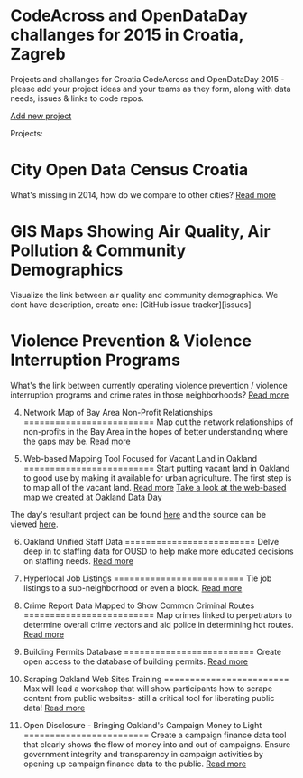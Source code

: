 CodeAcross and OpenDataDay challanges for 2015 in Croatia, Zagreb
====================================

Projects and challanges for Croatia CodeAcross and OpenDataDay 2015 - please add your project ideas and your teams as they form, along with data needs, issues & links to code repos.

[Add new project](http://codeforcroatia.org/projects/create)

Projects:

City Open Data Census Croatia
=========================
What's missing in 2014, how do we compare to other cities? [Read more](https://github.com/codeforcroatia/codeacross/blob/master/Ocjena-otvorenosti-gradova.md)

GIS Maps Showing Air Quality, Air Pollution & Community Demographics
=========================
Visualize the link between air quality and community demographics. We dont have description, create one: [GitHub issue tracker][issues]

Violence Prevention & Violence Interruption Programs
=========================
What's the link between currently operating violence prevention / violence interruption programs and crime rates in those neighborhoods? [Read more](/Otvoreni-incidenti.md)

4. Network Map of Bay Area Non-Profit Relationships
=========================
Map out the network relationships of non-profits in the Bay Area in the hopes of better understanding where the gaps may be. [Read more](https://github.com/openoakland/DataDay/issues/4)

5. Web-based Mapping Tool Focused for Vacant Land in Oakland
=========================
Start putting vacant land in Oakland to good use by making it available for urban agriculture. The first step is to map all of the vacant land. [Read more](https://github.com/openoakland/DataDay/issues/5) [Take a look at the web-based map we created at Oakland Data Day](http://oakland-city-farm-share.github.io/vacant-lots/)

The day's resultant project can be found [here](http://oakland-city-farm-share.github.io/vacant-lots/) and the source can be viewed [here](https://github.com/oakland-city-farm-share/vacant-lots).

6. Oakland Unified Staff Data
=========================
Delve deep in to staffing data for OUSD to help make more educated decisions on staffing needs. [Read more](https://github.com/openoakland/DataDay/issues/6)

7. Hyperlocal Job Listings
=========================
Tie job listings to a sub-neighborhood or even a block. [Read more](https://github.com/openoakland/DataDay/issues/7)

8. Crime Report Data Mapped to Show Common Criminal Routes
=========================
Map crimes linked to perpetrators to determine overall crime vectors and aid police in determining hot routes. [Read more](https://github.com/openoakland/DataDay/issues/8)

9. Building Permits Database
=========================
Create open access to the database of building permits. [Read more](https://github.com/openoakland/DataDay/issues/9)

10. Scraping Oakland Web Sites Training
========================
Max will lead a workshop that will show participants how to scrape content from public websites- still a critical tool for liberating public data! [Read more](https://github.com/openoakland/DataDay/issues/11)

11. Open Disclosure - Bringing Oakland's Campaign Money to Light
========================
Create a campaign finance data tool that clearly shows the flow of money into and out of campaigns. Ensure government integrity and transparency in campaign activities by opening up campaign finance data to the public. [Read more](https://github.com/openoakland/opendisclosure)
